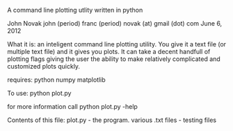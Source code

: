 A command line plotting utlity written in python

John Novak
john (period) franc (period) novak (at) gmail (dot) com
June 6, 2012

What it is:
  an inteligent command line plotting utility. You give it a text file (or multiple text file) and it gives you plots. It can take a decent handfull of plotting flags giving the user the ability to make relatively complicated and customized plots quickly.

requires:
  python
  numpy
  matplotlib

To use:
  python plot.py

  for more information call
    python plot.py -help

Contents of this file:
  plot.py - the program. 
  various .txt files - testing files

